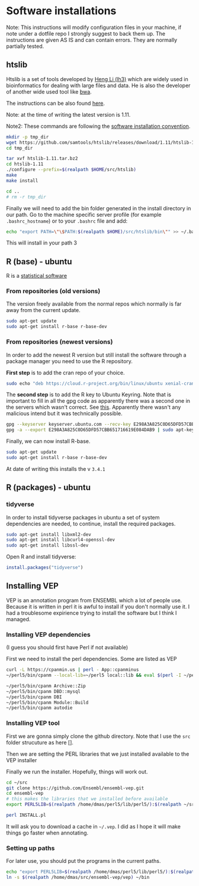 # Software installations

Note: This instructions will modify configuration files in your machine,
if note under a dotfile repo I strongly suggest to back them up. The
instructions are given AS IS and can contain errors. They are normally partially tested.

## htslib

Htslib is a set of tools developed by
[Heng Li (lh3)](https://en.wikipedia.org/wiki/Heng_Li)
which are widely used in bioinformatics
for dealing with large files and data. He is also the developer of another
wide used tool like [bwa](https://github.com/lh3/bwa).

The instructions can be also found [here](http://www.htslib.org/download/).

Note: at the time of writing the latest version is 1.11.

Note2: These commands are following the
[software installation convention]().

```bash
mkdir -p tmp_dir
wget https://github.com/samtools/htslib/releases/download/1.11/htslib-1.11.tar.bz2
cd tmp_dir

tar xvf htslib-1.11.tar.bz2
cd htslib-1.11
./configure --prefix=$(realpath $HOME/src/htslib)
make
make install

cd ..
# rm -r tmp_dir
```

Finally we will need to add the bin folder generated in the install directory
in our path. Go to the machine specific server profile
(for example `.bashrc_hostname`) or to
your `.bashrc` file and add:

```bash
echo "export PATH=\"\$PATH:$(realpath $HOME)/src/htslib/bin\"" >> ~/.bashrc
```

This will install in your path 3

## R (base) - ubuntu

R is a [statistical software](https://www.r-project.org/)

### From repositories (old versions)

The version freely available from the normal repos which normally is far away
from the current update.

```bash
sudo apt-get update
sudo apt-get install r-base r-base-dev
```

### From repositories (newest versions)

In order to add the newest R version but still install the software
through a package manager you need to use the R repository.

**First step** is to
add the cran repo of your choice.

```bash
sudo echo "deb https://cloud.r-project.org/bin/linux/ubuntu xenial-cran40/" | sudo tee -a /etc/apt/sources.list
```

The **second step** is to add the R key to Ubuntu Keyring. Note that is important to
fill in all the gpg code as apparently
there was a second one in the servers
which wasn't correct. See
[this](https://rubuntu.netlify.app/post/changes-to-cran-ubuntu-webpage-regarding-apt-secure-key/).
Apparently there wasn't any malicious intend but it was technically possible.

```bash
gpg --keyserver keyserver.ubuntu.com --recv-key E298A3A825C0D65DFD57CBB651716619E084DAB9
gpg -a --export E298A3A825C0D65DFD57CBB651716619E084DAB9 | sudo apt-key add -
```

Finally, we can now install R-base.

```bash
sudo apt-get update
sudo apt-get install r-base r-base-dev
```

At date of writing this installs the v `3.4.1`

## R (packages) - ubuntu

### tidyverse

In order to install tidyverse packages in ubuntu a set of system dependencies
are needed, to continue, install the required packages.

```bash
sudo apt-get install libxml2-dev
sudo apt-get install libcurl4-openssl-dev
sudo apt-get install libssl-dev
```

Open R and install tidyverse:

```R
install.packages("tidyverse")
```

## Installing VEP

VEP is an annotation program from ENSEMBL which a lot of people use.
Because it is written in perl it is awful to install if you don't normally
use it. I had a troublesome expirience trying to install the software but
I think I managed.

### Installing VEP dependencies

(I guess you should first have Perl if not available)

First we need to install the perl dependencies. Some are listed as VEP

```bash
curl -L https://cpanmin.us | perl - App::cpanminus
~/perl5/bin/cpanm --local-lib=~/perl5 local::lib && eval $(perl -I ~/perl5/lib/perl5/ -Mlocal::lib)

~/perl5/bin/cpanm Archive::Zip
~/perl5/bin/cpanm DBD::mysql
~/perl5/bin/cpanm DBI
~/perl5/bin/cpanm Module::Build
~/perl5/bin/cpanm autodie
```

### Installing VEP tool

First we are gonna simply clone the github directory. Note that I use the
`src` folder strucuture as here [].

Then we are setting the PERL libraries that we just installed available
to the VEP installer

Finally we run the installer. Hopefully, things will work out.

```bash
cd ~/src
git clone https://github.com/Ensembl/ensembl-vep.git
cd ensembl-vep
# this makes the libraries that we installed before available
export PERL5LIB=$(realpath /home/dmas/perl5/lib/perl5/):$(realpath ~/src/ensembl-vep/)

perl INSTALL.pl

```

It will ask you to download a cache in `~/.vep`. I did as I hope it will make
things go faster when annotating.

### Setting up paths

For later use, you should put the programs in the current paths.

```bash
echo "export PERL5LIB=$(realpath /home/dmas/perl5/lib/perl5/):$(realpath ~/src/ensembl-vep/)" >>  ~/.bashrc_fsupekserver
ln -s $(realpath /home/dmas/src/ensembl-vep/vep) ~/bin
```
